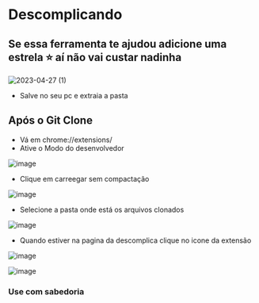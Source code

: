 # Descomplicando

## Se essa ferramenta te ajudou adicione uma estrela ⭐ aí não vai custar nadinha


![2023-04-27 (1)](https://user-images.githubusercontent.com/78696750/235035319-5735883f-a72c-44f5-a13c-62cffb9eb517.png)
- Salve no seu pc e extraia a pasta

## Após o Git Clone
- Vá em chrome://extensions/
- Ative o Modo do desenvolvedor

![image](https://user-images.githubusercontent.com/78696750/235035515-8def1576-4745-470e-aa29-c18df4e6ccf1.png)

- Clique em carreegar sem compactação

![image](https://user-images.githubusercontent.com/78696750/235035558-a60a103d-1384-4ddf-b3b1-fc8cdef8206c.png)

- Selecione a pasta onde está os arquivos clonados

![image](https://user-images.githubusercontent.com/78696750/235035686-ba61e627-4108-4562-8e77-fc707eeaf9f5.png)

- Quando estiver na pagina da descomplica clique no icone da extensão

![image](https://user-images.githubusercontent.com/78696750/235035853-57dc0bf0-8321-48b1-acc2-d9e05c279088.png)

![image](https://user-images.githubusercontent.com/78696750/235035779-b25900e5-ceed-444c-b0b8-30fb7d63a800.png)

### Use com sabedoria
